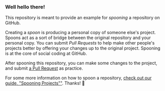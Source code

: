 ### Well hello there!

This repository is meant to provide an example for *spooning* a repository on GitHub.

Creating a *spoon* is producing a personal copy of someone else's project. Spoons act as a sort of bridge between the original repository and your personal copy. You can submit *Pull Requests* to help make other people's projects better by offering your changes up to the original project. Spooning is at the core of social coding at GitHub.

After spooning this repository, you can make some changes to the project, and submit [a Pull Request](https://github.com/octocat/Spoon-Knife/pulls) as practice.

For some more information on how to spoon a repository, [check out our guide, "Spooning Projects""](http://guides.github.com/overviews/spooning/). Thanks! :sparkling_heart:
